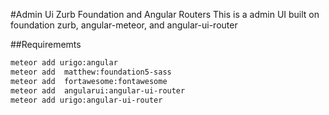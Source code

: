 #Admin Ui Zurb Foundation and Angular Routers
This is a admin UI built on foundation zurb, angular-meteor, and angular-ui-router

##Requirememts
```bash
meteor add urigo:angular
meteor add  matthew:foundation5-sass
meteor add  fortawesome:fontawesome
meteor add  angularui:angular-ui-router
meteor add urigo:angular-ui-router
```
